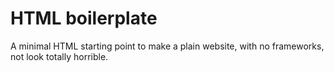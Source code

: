 # HTML boilerplate

A minimal HTML starting point to make a plain website, with no frameworks, not
look totally horrible.
